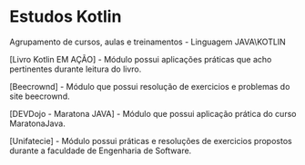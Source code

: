 # Estudos Kotlin

Agrupamento de cursos, aulas e treinamentos - Linguagem JAVA\KOTLIN

[Livro Kotlin EM AÇÃO] - Módulo possui aplicações práticas que acho pertinentes durante leitura do livro.

[Beecrownd] - Módulo que possui resolução de exercicios e problemas do site beecrownd.

[DEVDojo - Maratona JAVA] - Módulo que possui aplicação prática do curso MaratonaJava.

[Unifatecie] - Módulo possui práticas e resoluções de exercicios propostos durante a faculdade de Engenharia de Software.
